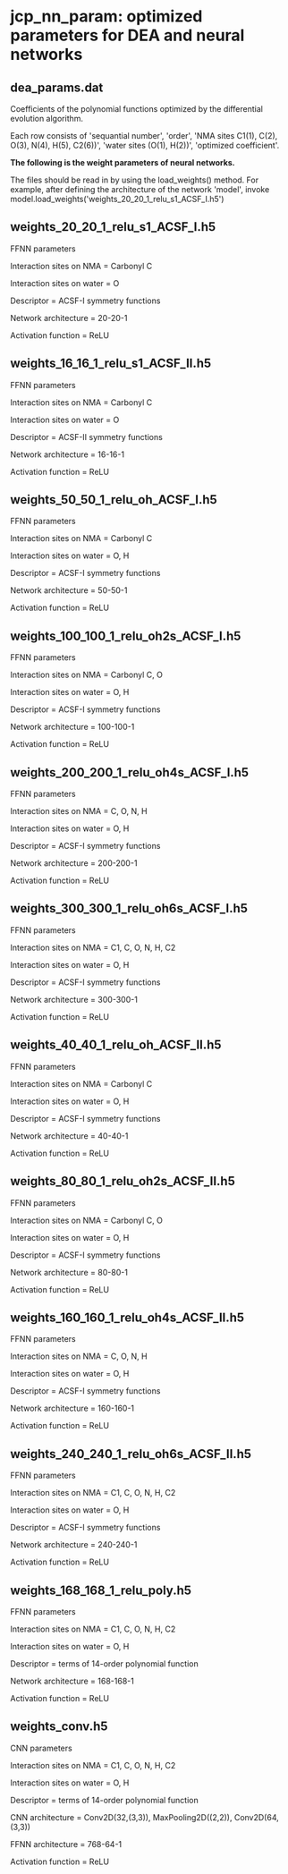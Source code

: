 # jcp_nn_param: optimized parameters for DEA and neural networks

## dea_params.dat
Coefficients of the polynomial functions optimized by the differential evolution algorithm.

Each row consists of 'sequantial number', 'order', 'NMA sites C1(1), C(2), O(3), N(4), H(5), C2(6))', 'water sites (O(1), H(2))', 'optimized coefficient'.

**The following is the weight parameters of neural networks.** 

The files should be read in by using the load_weights() method. 
For example, after defining the architecture of the network 'model', invoke
    model.load_weights('weights_20_20_1_relu_s1_ACSF_I.h5')

## weights_20_20_1_relu_s1_ACSF_I.h5

FFNN parameters

Interaction sites on NMA = Carbonyl C 

Interaction sites on water = O 

Descriptor = ACSF-I symmetry functions

Network architecture = 20-20-1

Activation function = ReLU

## weights_16_16_1_relu_s1_ACSF_II.h5

FFNN parameters

Interaction sites on NMA = Carbonyl C 

Interaction sites on water = O 

Descriptor = ACSF-II symmetry functions

Network architecture = 16-16-1

Activation function = ReLU

## weights_50_50_1_relu_oh_ACSF_I.h5

FFNN parameters

Interaction sites on NMA = Carbonyl C 

Interaction sites on water = O, H 

Descriptor = ACSF-I symmetry functions

Network architecture = 50-50-1

Activation function = ReLU

## weights_100_100_1_relu_oh2s_ACSF_I.h5

FFNN parameters

Interaction sites on NMA = Carbonyl C, O

Interaction sites on water = O, H 

Descriptor = ACSF-I symmetry functions

Network architecture = 100-100-1

Activation function = ReLU

## weights_200_200_1_relu_oh4s_ACSF_I.h5

FFNN parameters

Interaction sites on NMA = C, O, N, H

Interaction sites on water = O, H 

Descriptor = ACSF-I symmetry functions

Network architecture = 200-200-1

Activation function = ReLU

## weights_300_300_1_relu_oh6s_ACSF_I.h5

FFNN parameters

Interaction sites on NMA = C1, C, O, N, H, C2

Interaction sites on water = O, H 

Descriptor = ACSF-I symmetry functions

Network architecture = 300-300-1

Activation function = ReLU

## weights_40_40_1_relu_oh_ACSF_II.h5

FFNN parameters

Interaction sites on NMA = Carbonyl C

Interaction sites on water = O, H 

Descriptor = ACSF-I symmetry functions

Network architecture = 40-40-1

Activation function = ReLU

## weights_80_80_1_relu_oh2s_ACSF_II.h5

FFNN parameters

Interaction sites on NMA = Carbonyl C, O

Interaction sites on water = O, H 

Descriptor = ACSF-I symmetry functions

Network architecture = 80-80-1

Activation function = ReLU

## weights_160_160_1_relu_oh4s_ACSF_II.h5

FFNN parameters

Interaction sites on NMA = C, O, N, H

Interaction sites on water = O, H 

Descriptor = ACSF-I symmetry functions

Network architecture = 160-160-1

Activation function = ReLU

## weights_240_240_1_relu_oh6s_ACSF_II.h5

FFNN parameters

Interaction sites on NMA = C1, C, O, N, H, C2

Interaction sites on water = O, H 

Descriptor = ACSF-I symmetry functions

Network architecture = 240-240-1

Activation function = ReLU

## weights_168_168_1_relu_poly.h5

FFNN parameters

Interaction sites on NMA = C1, C, O, N, H, C2

Interaction sites on water = O, H 

Descriptor = terms of 14-order polynomial function

Network architecture = 168-168-1

Activation function = ReLU

## weights_conv.h5

CNN parameters

Interaction sites on NMA = C1, C, O, N, H, C2

Interaction sites on water = O, H 

Descriptor = terms of 14-order polynomial function

CNN architecture = Conv2D(32,(3,3)), MaxPooling2D((2,2)), Conv2D(64,(3,3))

FFNN architecture = 768-64-1

Activation function = ReLU







